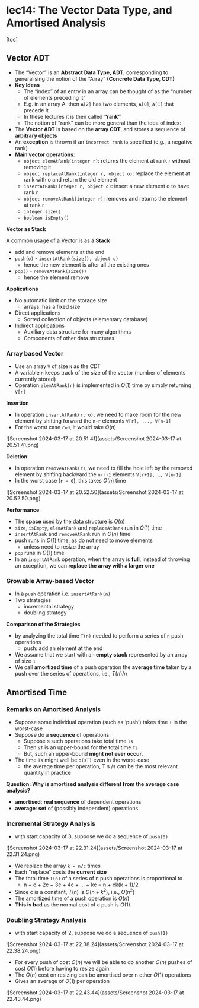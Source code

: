 # lec14: The Vector Data Type, and Amortised Analysis

[toc]

## Vector ADT

-   The “Vector” is an **Abstract Data Type, ADT**, corresponding to generalising the notion of the “Array” **(Concrete Data Type, CDT)**
-   **Key Ideas**
    -   The “index” of an entry in an array can be thought of as the “number of elements preceding it”
    -   E.g. in an array A, then `A[2]` has two elements, `A[0]`, `A[1]` that precede it
    -   In these lectures it is then called **“rank”**
    -   The notion of “rank” can be more general than the idea of index:
-   The **Vector ADT** is based on the **array CDT**, and stores a sequence of **arbitrary objects**
-   An **exception** is thrown if an `incorrect rank` is specified (e.g., a negative rank)
-   **Main vector operations**:
    -   `object elemAtRank(integer r)`: returns the element at rank r without removing it
    -   `object replaceAtRank(integer r, object o)`: replace the element at rank with o and return the old element
    -   `insertAtRank(integer r, object o)`: insert a new element o to have rank r
    -   `object removeAtRank(integer r)`: removes and returns the element at rank r
    -   `integer size()`
    -   `boolean isEmpty()`

**Vector as Stack**

A common usage of a Vector is as a **Stack**

-   add and remove elements at the end
-   `push(o)` - `insertAtRank(size(), object o)`
    -   hence the new element is after all the existing ones 
-   `pop()` - `removeAtRank(size())`
    -   hence the element remove

**Applications**

-   No automatic limit on the storage size
    -   arrays: has a fixed size
-   Direct applications
    -   Sorted collection of objects (elementary database)
-   Indirect applications
    -   Auxiliary data structure for many algorithms
    -   Components of other data structures

### Array based Vector

-   Use an array `V` of size `N` as the CDT
-   A variable `n` keeps track of the size of the vector (number of elements currently stored)
-   Operation `elemAtRank(r)` is implemented in $O(1)$ time by simply returning `V[r]`

**Insertion**

-   In operation `insertAtRank(r, o)`, we need to make room for the new element by shifting forward the `n-r` elements `V[r], ..., V[n-1]`
-   For the worst case `r=0`, it would take $O(n)$

![Screenshot 2024-03-17 at 20.51.41](assets/Screenshot 2024-03-17 at 20.51.41.png)

**Deletion**

-   In operation `removeAtRank(r)`, we need to fill the hole left by the removed element by shifting backward the `n-r-1` elements `V[r+1], …, V[n-1]`
-   In the worst case (`r = 0`), this takes $O(n)$ time

![Screenshot 2024-03-17 at 20.52.50](assets/Screenshot 2024-03-17 at 20.52.50.png)

**Performance**

-   The **space** used by the data structure is $O(n)$
-   `size`, `isEmpty`, `elemAtRank` and `replaceAtRank` run in $O(1)$ time
-   `insertAtRank` and `removeAtRank` run in $O(n)$ time
-   push runs in $O(1)$ time, as do not need to move elements
    -   unless need to resize the array
-   `pop` runs in $O(1)$​ time
-   In an `insertAtRank` operation, when the array is **full**, instead of throwing an exception, we can **replace the array with a larger one**

### Growable Array-based Vector

-   In a `push` operation i.e. `insertAtRank(n)`
-   Two strategies
    -   incremental strategy
    -   doubling strategy

**Comparison of the Strategies**

-   by analyzing the total time `T(n)` needed to perform a series of `n` push operations
    -   push: add an element at the end
-   We assume that we start with an **empty stack** represented by an array of size `1`
-   We call **amortized time** of a push operation the **average time** taken by a push over the series of operations, i.e., $T(n)/n$

## Amortised Time

### Remarks on Amortised Analysis

-   Suppose some individual operation (such as ‘push’) takes time `T` in the worst-case
-   Suppose do a **sequence** of operations:
    -   Suppose s such operations take total time `Ts` 
    -   Then `sT` is an upper-bound for the total time `Ts `
    -   But, such an upper-bound **might not ever occur.**
-   The time `Ts` might well be `o(sT)` even in the worst-case
    -   the average time per operation, T s /s can be the most relevant quantity in practice

**Question: Why is amortised analysis different from the average case analysis?**

-   **amortised**: **real sequence** of dependent operations
-   **average**: **set** of (possibly independent) operations

### Incremental Strategy Analysis

-   with start capacity of 3, suppose we do a sequence of `push(0)`

![Screenshot 2024-03-17 at 22.31.24](assets/Screenshot 2024-03-17 at 22.31.24.png)

-   We replace the array `k = n/c` times
-   Each “replace” costs the **current size**
-   The total time `T(n)` of a series of n push operations is proportional to
    -   n + c + 2c + 3c + 4c + … + kc = n + ck(k + 1)/2 
-   Since c is a constant, $T(n)$ is $O(n + k^2)$, i.e., $O(n^2)$
-   The amortized time of a push operation is $O(n)$
-   **This is bad** as the normal cost of a push is $O(1)$.

### Doubling Strategy Analysis

-   with start capacity of 2, suppose we do a sequence of `push(1)`

![Screenshot 2024-03-17 at 22.38.24](assets/Screenshot 2024-03-17 at 22.38.24.png)

-   For every push of cost $O(n)$ we will be able to do another $O(n)$ pushes of cost $O(1)$ before having to resize again
-   The $O(n)$ cost on resizing can be amortised over n other $O(1)$ operations
-   Gives an average of $O(1)$ per operation

![Screenshot 2024-03-17 at 22.43.44](assets/Screenshot 2024-03-17 at 22.43.44.png)











